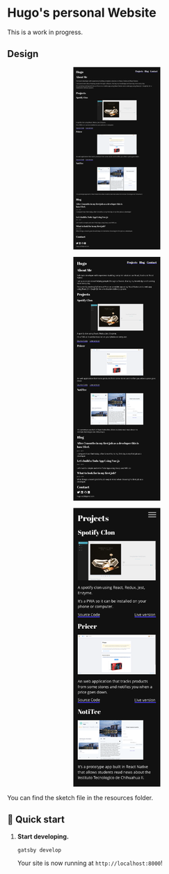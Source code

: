 # Hugo's personal Website
This is a work in progress.

## Design

<p align="center">
  <img alt="Gatsby" src="https://github.com/HugoLiconV/personal-page/blob/master/resources/Desktop.png?raw=true" width="200" />
</p>
<p align="center">
  <img alt="Gatsby" src="https://github.com/HugoLiconV/personal-page/blob/master/resources/Tablet.png?raw=true" width="200" />
</p>
<p align="center">
  <img alt="Gatsby" src="https://github.com/HugoLiconV/personal-page/blob/master/resources/Mobile.png?raw=true" width="200" />
</p>

You can find the sketch file in the resources folder.

## 🚀 Quick start


1.  **Start developing.**

    ```shell
    gatsby develop
    ```
    
    Your site is now running at `http://localhost:8000`!
